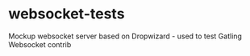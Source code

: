# websocket-tests
Mockup websocket server based on Dropwizard - used to test Gatling Websocket contrib
